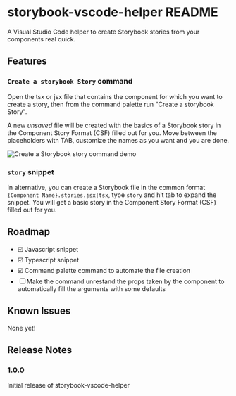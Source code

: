 # storybook-vscode-helper README

A Visual Studio Code helper to create Storybook stories from your components real quick.

## Features


### `Create a storybook Story` command

Open the tsx or jsx file that contains the component for which you want to create a story, then from the command palette run "Create a storybook Story". 

A new _unsaved_ file will be created with the basics of a Storybook story in the Component Story Format (CSF) filled out for you. Move between the placeholders with TAB, customize the names as you want and you are done.

![Create a Storybook story command demo](command-demo.gif)

### `story` snippet

In alternative, you can create a Storybook file in the common format `{Component Name}.stories.jsx|tsx`, type `story` and hit tab to expand the snippet. You will get a basic story in the Component Story Format (CSF) filled out for you. 

## Roadmap

- ☑️ Javascript snippet
- ☑️ Typescript snippet
- ☑️ Command palette command to automate the file creation
- ☐ Make the command unrestand the props taken by the component to automatically fill the arguments with some defaults

## Known Issues

None yet!

## Release Notes

### 1.0.0

Initial release of storybook-vscode-helper
